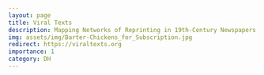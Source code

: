 ```yaml
---
layout: page
title: Viral Texts
description: Mapping Networks of Reprinting in 19th-Century Newspapers and Magazines
img: assets/img/Barter-Chickens_for_Subscription.jpg
redirect: https://viraltexts.org
importance: 1
category: DH
---
```

